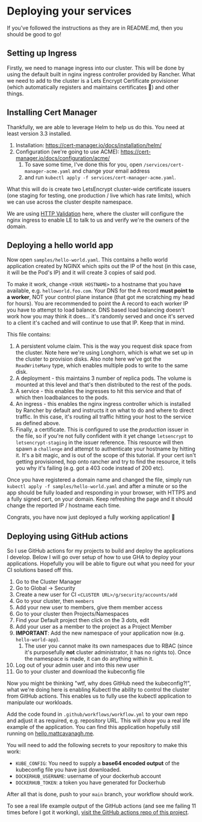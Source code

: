 # Deploying your services

If you've followed the instructions as they are in README.md, then you should be good to go!

## Setting up Ingress

Firstly, we need to manage ingress into our cluster. This will be done by using the default built in nginx ingress controller provided by Rancher. What we need to add to the cluster is a Lets Encrypt Certificate provisioner (which automatically registers and maintains certificates :tada:) and other things.

## Installing Cert Manager

Thankfully, we are able to leverage Helm to help us do this. You need at least version 3.3 installed.

1) Installation: https://cert-manager.io/docs/installation/helm/
2) Configuration (we're going to use ACME): https://cert-manager.io/docs/configuration/acme/
   1) To save some time, I've done this for you, open `/services/cert-manager-acme.yaml` and change your email address
   2) and run `kubectl apply -f services/cert-manager-acme.yaml`.

What this will do is create two LetsEncrypt cluster-wide certificate issuers (one staging for testing, one production / live which has rate limits), which we can use across the cluster despite namespace.

We are using [HTTP Validation](https://cert-manager.io/docs/tutorials/acme/http-validation/) here, where the cluster will configure the nginx ingress to enable LE to talk to us and verify we're the owners of the domain.

## Deploying a hello world app

Now open `samples/hello-world.yaml`. This contains a hello world application created by NGINX which spits out the IP of the host (in this case, it will be the Pod's IP) and it will create 3 copies of said pod.

To make it work, change `<YOUR HOSTNAME>` to a hostname that you have available, e.g. `helloworld.foo.com`. Your DNS for the A record **must point to a worker**, NOT your control plane instance (that got me scratching my head for hours). You are recommended to point the A record to each worker IP you have to attempt to load balance. DNS based load balancing doesn't work how you may think it does... it's randomly served and once it's served to a client it's cached and will continue to use that IP. Keep that in mind.

This file contains:

1) A persistent volume claim. This is the way you request disk space from the cluster. Note here we're using Longhorn, which is what we set up in the cluster to provision disks. Also note here we've got the `ReadWriteMany` type, which enables multiple pods to write to the same disk.
2) A deployment - this maintains 3 number of replica pods. The volume is mounted at this level and that's then distributed to the rest of the pods.
3) A service - this enables the ingresses to hit this service and that of which then loadbalances to the pods.
4) An ingress - this enables the nginx ingress controller which is installed by Rancher by default and instructs it on what to do and where to direct traffic. In this case, it's routing all traffic hitting your host to the service as defined above.
5) Finally, a certificate. This is configured to use the *production* issuer in the file, so if you're not fully confident with it yet change `letsencrypt` to `letsencrypt-staging` in the issuer reference. This resource will then spawn a `challenge` and attempt to authenticate your hostname by hitting it. It's a bit magic, and is out of the scope of this tutorial. If your cert isn't getting provisioned, hop onto rancher and try to find the resource, it tells you why it's failing (e.g. got a 403 code instead of 200 etc).

Once you have registered a domain name and changed the file, simply run `kubectl apply -f samples/hello-world.yaml` and after a minute or so the app should be fully loaded and responding in your browser, with HTTPS and a fully signed cert, on your domain. Keep refreshing the page and it should change the reported IP / hostname each time.

Congrats, you have now just deployed a fully working application! :tada:

## Deploying using GitHub actions

So I use GitHub actions for my projects to build and deploy the applications I develop. Below I will go over setup of how to use GHA to deploy your applications. Hopefully you will be able to figure out what you need for your CI solutions based off this.

1) Go to the Cluster Manager
2) Go to Global -> Security
3) Create a new user for CI `<CLUSTER URL>/g/security/accounts/add`
4) Go to your cluster, then `members`
5) Add your new user to members, give them member access
6) Go to your cluster then Projects/Namespaces
7) Find your Default project then click on the 3 dots, edit
8) Add your user as a member to the project as a Project Member
9) **IMPORTANT**: Add the new namespace of your application now (e.g. `hello-world-app`). 
   1) The user you cannot make its own namespaces due to RBAC (since it's purposefully **not** cluster administrator, it has no rights to). Once the namespace is made, it can do anything within it.
10) Log out of your admin user and into this new user
11) Go to your cluster and download the kubeconfig file

Now you might be thinking "wtf, why does GitHub need the kubeconfig?!", what we're doing here is enabling Kubectl the ability to control the cluster from GitHub actions. This enables us to fully use the kubectl application to manipulate our workloads.

Add the code found in `.github/workflows/workflow.yml` to your own repo and adjust it as required, e.g. repository URL. This will show you a real life example of the application. You can find this application hopefully still running on [hello.mattcavanagh.me](hello.mattcavanagh.me).

You will need to add the following secrets to your repository to make this work:

* `KUBE_CONFIG`: You need to supply a **base64 encoded output** of the kubeconfig file you have just downloaded.
* `DOCKERHUB_USERNAME`: username of your dockerhub account
* `DOCKERHUB_TOKEN`: a token you have generated for Dockerhub

After all that is done, push to your `main` branch, your workflow should work.

To see a real life example output of the GitHub actions (and see me failing 11 times before I got it working), [visit the GitHub actions repo of this project](https://github.com/Maelstromeous/k8s-cluster/actions).
